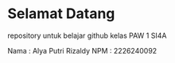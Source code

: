 # Selamat Datang
repository untuk belajar github kelas PAW 1 SI4A

Nama : Alya Putri Rizaldy
NPM : 2226240092
